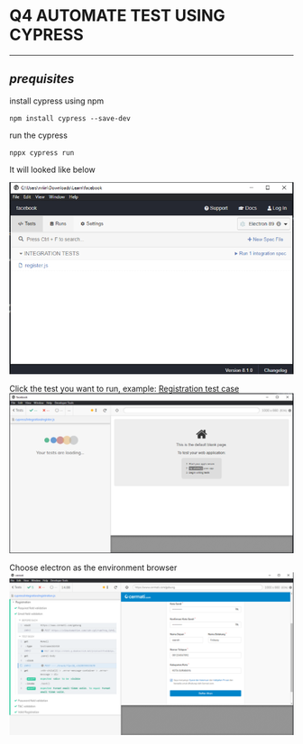 # Q4 AUTOMATE TEST USING CYPRESS
---

## *prequisites*
install cypress using npm

    npm install cypress --save-dev

run the cypress

    nppx cypress run

It will looked like below

![cypress](./assets/cypress.PNG)

Click the test you want to run, example: [Registration test case](./cypress/integration/registration.js)
![web-runner](./assets/web-runner.PNG)

Choose electron as the environment browser
![success-failed-test](./assets/success-failed-test.PNG)
